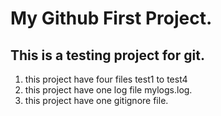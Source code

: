 # My Github First Project.
## This is a testing project for git.
1. this project have four files test1 to test4
2. this project have one log file mylogs.log.
3. this project have one gitignore file.
